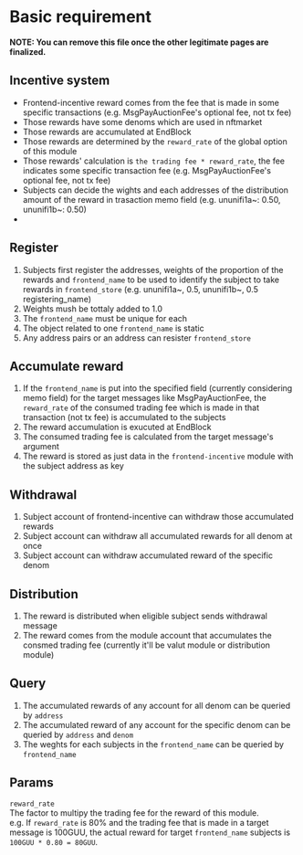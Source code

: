 # Basic requirement

**NOTE: You can remove this file once the other legitimate pages are finalized.** 

## Incentive system

- Frontend-incentive reward comes from the fee that is made in some specific transactions (e.g. MsgPayAuctionFee's optional fee, not tx fee)
- Those rewards have some denoms which are used in nftmarket
- Those rewards are accumulated at EndBlock
- Those rewards are determined by the `reward_rate` of the global option of this module
- Those rewards' calculation is `the trading fee * reward_rate`, the fee indicates some specific transaction fee (e.g. MsgPayAuctionFee's optional fee, not tx fee)
- Subjects can decide the wights and each addresses of the distribution amount of the reward in trasaction memo field (e.g. ununifi1a~: 0.50, ununifi1b~: 0.50)
- 
## Register

1. Subjects first register the addresses, weights of the proportion of the rewards and `frontend_name` to be used to identify the subject to take rewards in `frontend_store` (e.g. ununifi1a~, 0.5, ununifi1b~, 0.5 registering_name)
1. Weights mush be tottaly added to 1.0
1. The `frontend_name` must be unique for each
1. The object related to one `frontend_name` is static
1. Any address pairs or an address can resister `frontend_store`

## Accumulate reward

1. If the `frontend_name` is put into the specified field (currently considering memo field) for the target messages like MsgPayAuctionFee, the `reward_rate` of the consumed trading fee which is made in that transaction (not tx fee) is accumulated to the subjects
1. The reward accumulation is exucuted at EndBlock
1. The consumed trading fee is calculated from the target message's argument
1. The reward is stored as just data in the `frontend-incentive` module with the subject address as key

## Withdrawal

1. Subject account of frontend-incentive can withdraw those accumulated rewards
1. Subject account can withdraw all accumulated rewards for all denom at once
1. Subject account can withdraw accumulated reward of the specific denom

## Distribution

1. The reward is distributed when eligible subject sends withdrawal message
1. The reward comes from the module account that accumulates the consmed trading fee (currently it'll be valut module or distribution module)

## Query

1. The accumulated rewards of any account for all denom can be queried by `address`
1. The accumulated reward of any account for the specific denom can be queried by `address` and `denom`
1. The weghts for each subjects in the `frontend_name` can be queried by `frontend_name`

## Params

`reward_rate`   
The factor to multipy the trading fee for the reward of this module.   
e.g. If `reward_rate` is 80% and the trading fee that is made in a target message is 100GUU, the actual reward for target `frontend_name` subjects  is `100GUU * 0.80 = 80GUU`.

